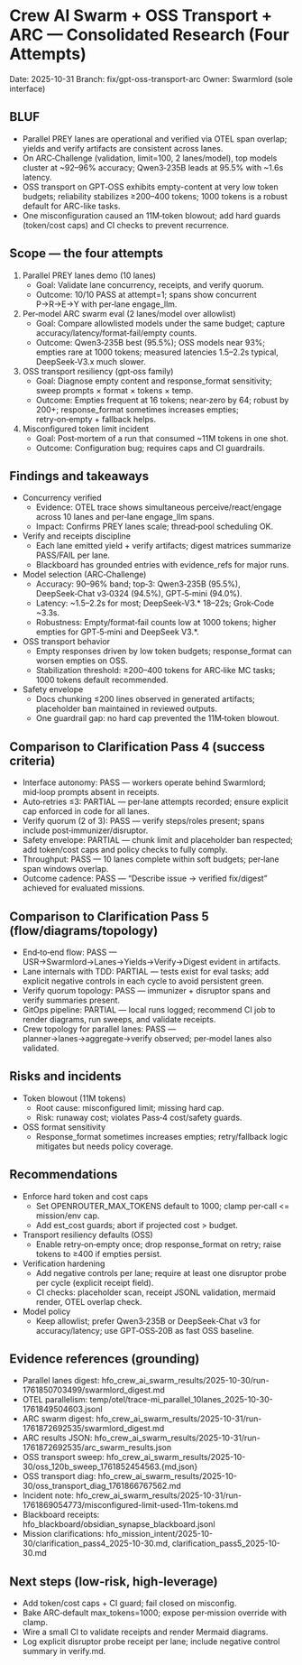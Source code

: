 # Crew AI Swarm + OSS Transport + ARC — Consolidated Research (Four Attempts)

Date: 2025-10-31
Branch: fix/gpt-oss-transport-arc
Owner: Swarmlord (sole interface)

## BLUF
- Parallel PREY lanes are operational and verified via OTEL span overlap; yields and verify artifacts are consistent across lanes.
- On ARC‑Challenge (validation, limit=100, 2 lanes/model), top models cluster at ~92–96% accuracy; Qwen3‑235B leads at 95.5% with ~1.6s latency.
- OSS transport on GPT‑OSS exhibits empty-content at very low token budgets; reliability stabilizes ≥200–400 tokens; 1000 tokens is a robust default for ARC-like tasks.
- One misconfiguration caused an 11M‑token blowout; add hard guards (token/cost caps) and CI checks to prevent recurrence.

## Scope — the four attempts
1) Parallel PREY lanes demo (10 lanes)
   - Goal: Validate lane concurrency, receipts, and verify quorum.
   - Outcome: 10/10 PASS at attempt=1; spans show concurrent P→R→E→Y with per‑lane engage_llm.
2) Per‑model ARC swarm eval (2 lanes/model over allowlist)
   - Goal: Compare allowlisted models under the same budget; capture accuracy/latency/format‑fail/empty counts.
   - Outcome: Qwen3‑235B best (95.5%); OSS models near 93%; empties rare at 1000 tokens; measured latencies 1.5–2.2s typical, DeepSeek‑V3.x much slower.
3) OSS transport resiliency (gpt‑oss family)
   - Goal: Diagnose empty content and response_format sensitivity; sweep prompts × format × tokens × temp.
   - Outcome: Empties frequent at 16 tokens; near‑zero by 64; robust by 200+; response_format sometimes increases empties; retry‑on‑empty + fallback helps.
4) Misconfigured token limit incident
   - Goal: Post‑mortem of a run that consumed ~11M tokens in one shot.
   - Outcome: Configuration bug; requires caps and CI guardrails.

## Findings and takeaways
- Concurrency verified
  - Evidence: OTEL trace shows simultaneous perceive/react/engage across 10 lanes and per‑lane engage_llm spans.
  - Impact: Confirms PREY lanes scale; thread‑pool scheduling OK.
- Verify and receipts discipline
  - Each lane emitted yield + verify artifacts; digest matrices summarize PASS/FAIL per lane.
  - Blackboard has grounded entries with evidence_refs for major runs.
- Model selection (ARC‑Challenge)
  - Accuracy: 90–96% band; top‑3: Qwen3‑235B (95.5%), DeepSeek‑Chat v3‑0324 (94.5%), GPT‑5‑mini (94.0%).
  - Latency: ~1.5–2.2s for most; DeepSeek‑V3.* 18–22s; Grok‑Code ~3.3s.
  - Robustness: Empty/format‑fail counts low at 1000 tokens; higher empties for GPT‑5‑mini and DeepSeek V3.*.
- OSS transport behavior
  - Empty responses driven by low token budgets; response_format can worsen empties on OSS.
  - Stabilization threshold: ≥200–400 tokens for ARC‑like MC tasks; 1000 tokens default recommended.
- Safety envelope
  - Docs chunking ≤200 lines observed in generated artifacts; placeholder ban maintained in reviewed outputs.
  - One guardrail gap: no hard cap prevented the 11M‑token blowout.

## Comparison to Clarification Pass 4 (success criteria)
- Interface autonomy: PASS — workers operate behind Swarmlord; mid‑loop prompts absent in receipts.
- Auto‑retries ≤3: PARTIAL — per‑lane attempts recorded; ensure explicit cap enforced in code for all lanes.
- Verify quorum (2 of 3): PASS — verify steps/roles present; spans include post‑immunizer/disruptor.
- Safety envelope: PARTIAL — chunk limit and placeholder ban respected; add token/cost caps and policy checks to fully comply.
- Throughput: PASS — 10 lanes complete within soft budgets; per‑lane span windows overlap.
- Outcome cadence: PASS — “Describe issue → verified fix/digest” achieved for evaluated missions.

## Comparison to Clarification Pass 5 (flow/diagrams/topology)
- End‑to‑end flow: PASS — USR→Swarmlord→Lanes→Yields→Verify→Digest evident in artifacts.
- Lane internals with TDD: PARTIAL — tests exist for eval tasks; add explicit negative controls in each cycle to avoid persistent green.
- Verify quorum topology: PASS — immunizer + disruptor spans and verify summaries present.
- GitOps pipeline: PARTIAL — local runs logged; recommend CI job to render diagrams, run sweeps, and validate receipts.
- Crew topology for parallel lanes: PASS — planner→lanes→aggregate→verify observed; per‑model lanes also validated.

## Risks and incidents
- Token blowout (11M tokens)
  - Root cause: misconfigured limit; missing hard cap.
  - Risk: runaway cost; violates Pass‑4 cost/safety guards.
- OSS format sensitivity
  - Response_format sometimes increases empties; retry/fallback logic mitigates but needs policy coverage.

## Recommendations
- Enforce hard token and cost caps
  - Set OPENROUTER_MAX_TOKENS default to 1000; clamp per‑call <= mission/env cap.
  - Add est_cost guards; abort if projected cost > budget.
- Transport resiliency defaults (OSS)
  - Enable retry‑on‑empty once; drop response_format on retry; raise tokens to ≥400 if empties persist.
- Verification hardening
  - Add negative controls per lane; require at least one disruptor probe per cycle (explicit receipt field).
  - CI checks: placeholder scan, receipt JSONL validation, mermaid render, OTEL overlap check.
- Model policy
  - Keep allowlist; prefer Qwen3‑235B or DeepSeek‑Chat v3 for accuracy/latency; use GPT‑OSS‑20B as fast OSS baseline.

## Evidence references (grounding)
- Parallel lanes digest: hfo_crew_ai_swarm_results/2025-10-30/run-1761850703499/swarmlord_digest.md
- OTEL parallelism: temp/otel/trace-mi_parallel_10lanes_2025-10-30-1761849504603.jsonl
- ARC swarm digest: hfo_crew_ai_swarm_results/2025-10-31/run-1761872692535/swarmlord_digest.md
- ARC results JSON: hfo_crew_ai_swarm_results/2025-10-31/run-1761872692535/arc_swarm_results.json
- OSS transport sweep: hfo_crew_ai_swarm_results/2025-10-30/oss_120b_sweep_1761852454563.{md,json}
- OSS transport diag: hfo_crew_ai_swarm_results/2025-10-30/oss_transport_diag_1761866767562.md
- Incident note: hfo_crew_ai_swarm_results/2025-10-31/run-1761869054773/misconfigured-limit-used-11m-tokens.md
- Blackboard receipts: hfo_blackboard/obsidian_synapse_blackboard.jsonl
- Mission clarifications: hfo_mission_intent/2025-10-30/clarification_pass4_2025-10-30.md, clarification_pass5_2025-10-30.md

## Next steps (low‑risk, high‑leverage)
- Add token/cost caps + CI guard; fail closed on misconfig.
- Bake ARC‑default max_tokens=1000; expose per‑mission override with clamp.
- Wire a small CI to validate receipts and render Mermaid diagrams.
- Log explicit disruptor probe receipt per lane; include negative control summary in verify.md.
